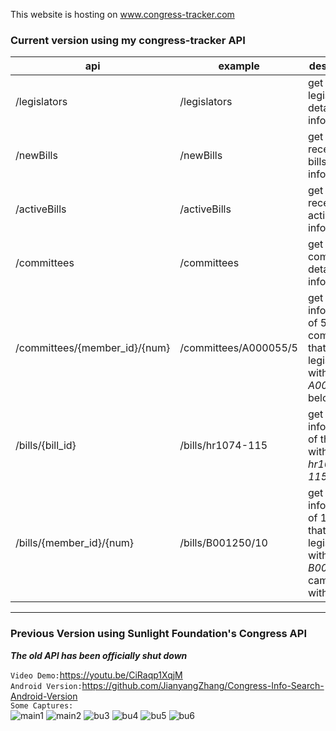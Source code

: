 This website is hosting on <a>www.congress-tracker.com</a><br/>

<h3>Current version using my congress-tracker API</h3>

|api                           |example                       |description                                                     |
|------------------------------|------------------------------|----------------------------------------------------------------|
|/legislators                  |/legislators |get all legislators' detailed information                       | 
|/newBills                     |/newBills     |get 40 most recent new bills' information                       |
|/activeBills                  |/activeBills  |get 40 most recent active bills' information                    | 
|/committees                   |/committees   |get all committees' detailed information                        |
|/committees/{member_id}/{num} |/committees/A000055/5 |get basic information of 5 committees that the legislator with ID *A000055* belongs to|
|/bills/{bill_id}              |/bills/hr1074-115 |get detailed information of the bill with ID *hr1074-115*|
|/bills/{member_id}/{num}      |/bills/B001250/10 |get basic information of 10 bills that the legislator with ID *B001250* came up with|

-------------------------------------------------------------------------------------------------------------------------------------------

<h3>Previous Version using Sunlight Foundation's Congress API</h3>

***The old API has been officially shut down***

`Video Demo:`https://youtu.be/CiRaqp1XqjM<br/>
`Android Version:`https://github.com/JianyangZhang/Congress-Info-Search-Android-Version<br/>
`Some Captures:`<br/>
![main1](https://cloud.githubusercontent.com/assets/22739177/21064488/e130bf0a-be0f-11e6-9459-8273aa25d0cf.PNG)
![main2](https://cloud.githubusercontent.com/assets/22739177/21064489/e131b4be-be0f-11e6-967b-c77d6eeb7c9f.PNG)
![bu3](https://cloud.githubusercontent.com/assets/22739177/21446218/1ea00586-c878-11e6-92b0-0c3155c03900.PNG)
![bu4](https://cloud.githubusercontent.com/assets/22739177/21446215/1e9a7cd8-c878-11e6-8c65-fc0b61bd2233.PNG)
![bu5](https://cloud.githubusercontent.com/assets/22739177/21446216/1e9ac954-c878-11e6-8e87-9a2cc28dd461.PNG)
![bu6](https://cloud.githubusercontent.com/assets/22739177/21446217/1e9b606c-c878-11e6-80fc-9fef717a7178.PNG)
